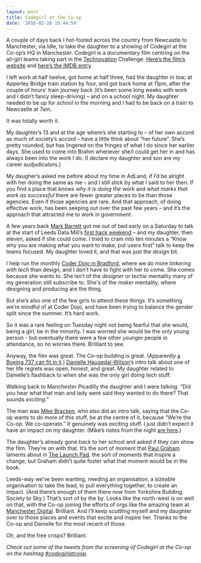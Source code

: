 ```yaml
---
layout: post
title: Codegirl at the Co-op
date: '2016-02-26 15:44:59'
---
```


A couple of days back I hot-footed across the country from Newcastle to Manchester, via Idle, to take the daughter to a showing of Codegirl at the Co-op’s HQ in Manchester. Codegirl is a documentary film centring on the all-girl teams taking part in the [Technovation](http://www.technovationchallenge.org) Challenge. [Here’s the film’s website](http://www.codegirlmovie.com) and [here’s the IMDB entry](http://www.imdb.com/title/tt5086438/).

I left work at half twelve, got home at half three, had the daughter in tow, at Apperley Bridge train station by four, and got back home at 11pm, after the couple of hours’ train journey back (it’s been some long weeks with work and I didn’t fancy sleep-driving) – and on a school night. My daughter needed to be up for school in the morning and I had to be back on a train to Newcastle at 7am.

It was totally worth it.

My daughter’s 13 and at the age where’s she starting to – of her own accord as much of society’s accord – have a little think about “her future”. She’s pretty rounded, but has lingered on the fringes of what I do since her earlier days. She used to come into Brahm whenever she/I could get her in and has always been into the work I do. (I declare my daughter and son are my career audjudicators.)

My daugher’s asked me before about my time in AdLand, if I’d be alright with her doing the same as me – and I still stick by what I said to her then: If you find a place that *knows why it is doing the work* and *what marks that work as successful* there are fewer greater places to be than those agencies. Even if those agencies are rare. And that approach, of doing effective work, has been seeping out over the past few years – and it’s the approach that attracted me to work in government.

A few years back [Mark Barrett](https://twitter.com/m_barrett) got me out of bed early on a Saturday to talk at the start of Leeds Data Mill’s [first hack weekend](http://leedsdatamill.org/community/blog/come-join-us-for-our-first-public-event/) – and my daughter, then eleven, asked if she could come. I tried to cram into ten minutes a “Know why you are making what you want to make, put users first” talk to keep the teams focused. My daughter loved it, and that was just the *design* bit.

I help run the monthly [Coder Dojo in Bradford](http://www.ticbradford.com/coderdojo), where we do more *tinkering with tech* than design, and I don’t have to fight with her to come. She comes because she wants to. She isn’t of the *designer* or *techie* mentality many of my generation still subscribe to. She's of the *maker* mentality, where designing and producing are the thing.

But she’s also one of the few girls to attend these things. It’s something we’re mindful of at Coder Dojo, and have been trying to balance the gender split since the summer. It’s hard work.

So it was a rare feeling on Tuesday night not being fearful that she would, being a girl, be in the minority. I was worried she would be the only young person - but eventually there were a few other younger people in attendance, so no worries there. Brilliant to see.

Anyway, the film was great. The Co-op building is great. (Apparently [a Boeing 737 can fit in it](http://blog.co-operative.coop/2015/07/29/7-things-you-may-find-interesting-about-one-angel-square/).) [Danielle Haugedal-Wilson](https://twitter.com/MrsDHW)’s intro talk about one of her life regrets was open, honest, and great. My daughter related to Danielle’s flashback to when she was the only girl doing tech stuff.

Walking back to Manchester Picadilly the daughter and I were talking. “Did you hear what that man and lady were said they wanted to do there? That sounds *exciting*.”

The man was [Mike Bracken](http://mikebracken.com), who also did an intro talk, saying that the Co-op wants to do more of this stuff, be at the centre of it, because “We’re the Co-op. We co-operate.” It genuinely was exciting stuff. I just didn’t expect it have an impact on my daughter. (Mike’s notes from the night [are here](http://digital.blogs.coop/2016/02/25/codegirl-at-1-angel-square/).)

The daughter’s already gone back to her school and asked if they can show the film. They’re on with that. It’s the sort of moment that [Paul Graham](https://twitter.com/paulg) laments about in [The Launch Pad](http://www.amazon.co.uk/gp/product/0670923494/ref=as_li_tl?ie=UTF8&camp=1634&creative=19450&creativeASIN=0670923494&linkCode=as2&tag=ermlikyea-21), the sort of moments that inspire a change, but Graham didn’t quite foster what that moment would be in the book.

Leeds-way we’ve been wanting, needing an organisation, a sizeable organisation to take the lead, to pull everything together, to create an impact. (And there’s enough of them there now from Yorkshire Building Society to Sky.) That’s sort of by the by. Looks like the north-west is on well on that, with the Co-op joining the efforts of orgs like the amazing team at [Manchester Digital](https://www.manchesterdigital.com). Brilliant. And I’ll keep scuttling myself and my daughter over to those places and events that excite and inspire her. Thanks to the Co-op and Danielle for the most recent of those.

Oh, and the free crisps? Brilliant.

*Check out some of the tweets from the screening of Codegirl at the Co-op on the hashtag [#codegirlatcoop](https://twitter.com/hashtag/codegirlatcoop?src=hash).*